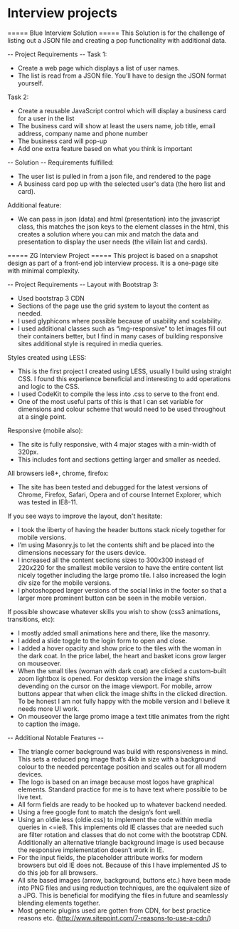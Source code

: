 Interview projects
==========================================================================



===== Blue Interview Solution =====
This Solution is for the challenge of listing out a JSON file and creating a pop functionality with additional data.

-- Project Requirements --
Task 1:
- Create a web page which displays a list of user names.
- The list is read from a JSON file. You’ll have to design the JSON format yourself.

Task 2:
- Create a reusable JavaScript control which will display a business card for a user in the list
- The business card will show at least the users name, job title, email address, company name and phone number
- The business card will pop-up
- Add one extra feature based on what you think is important

-- Solution --
Requirements fulfilled: 
- The user list is pulled in from a json file, and rendered to the page
- A business card pop up with the selected user's data (the hero list and card).

Additional feature:
- We can pass in json (data) and html (presentation) into the javascript class, this matches the json keys to the element classes in the html, this creates a solution where you can mix and match the data and presentation to display the user needs (the villain list and cards).



===== ZG Interview Project =====
This project is based on a snapshot design as part of a front-end job interview process. It is a one-page site with minimal complexity. 

-- Project Requirements --
Layout with Bootstrap 3:
- Used bootstrap 3 CDN
- Sections of the page use the grid system to layout the content as needed.
- I used glyphicons where possible because of usability and scalability.
- I used additional classes such as “img-responsive” to let images fill out their containers better, but I find in many cases of building responsive sites additional style is required in media queries.

Styles created using LESS:
- This is the first project I created using LESS, usually I build using straight CSS. I found this experience beneficial and interesting to add operations and logic to the CSS.
- I used CodeKit to compile the less into .css to serve to the front end.
- One of the most useful parts of this is that I can set variable for dimensions and colour scheme that would need to be used throughout at a single point.

Responsive (mobile also):
- The site is fully responsive, with 4 major stages with a min-width of 320px.
- This includes font and sections getting larger and smaller as needed.

All browsers ie8+, chrome, firefox:
- The site has been tested and debugged for the latest versions of Chrome, Firefox, Safari, Opera and of course Internet Explorer, which was tested in IE8-11.

If you see ways to improve the layout, don't hesitate:
- I took the liberty of having the header buttons stack nicely together for mobile versions.
- I’m using Masonry.js to let the contents shift and be placed into the dimensions necessary for the users device.
- I increased all the content sections sizes to 300x300 instead of 220x220 for the smallest mobile version to have the entire content list nicely together including the large promo tile. I also increased the login div size for the mobile versions.
- I photoshopped larger versions of the social links in the footer so that a larger more prominent button can be seen in the mobile version.

If possible showcase whatever skills you wish to show (css3 animations, transitions, etc):
- I mostly added small animations here and there, like the masonry.
- I added a slide toggle to the login form to open and close.
- I added a hover opacity and show price to the tiles with the woman in the dark coat. In the price label, the heart and basket icons grow larger on mouseover.
- When the small tiles (woman with dark coat) are clicked a custom-built zoom lightbox is opened. For desktop version the image  shifts devending on the cursor on the image viewport. For mobile, arrow buttons appear that when click the image shifts in the clicked direction. To be honest I am not fully happy with the mobile version and I believe it needs more UI work.
- On mouseover the large promo image a text title animates from the right to caption the image.


-- Additional Notable Features --
- The triangle corner background was build with responsiveness in mind. This sets a reduced png image that’s 4kb in size with a background colour to the needed percentage position and scales out for all modern devices.
- The logo is based on an image because most logos have graphical elements. Standard practice for me is to have text where possible to be live text.
- All form fields are ready to be hooked up to whatever backend needed.
- Using a free google font to match the design’s font well.
- Using an oldie.less (oldie.css) to implement the code within media queries in <=ie8. This implements old IE classes that are needed such are filter rotation and classes that do not come with the bootstrap CDN. Additionally an alternative triangle background image is used because the responsive implementation doesn’t work in IE.
- For the input fields, the placeholder attribute works for modern browsers but old IE does not. Because of this I have implemented JS to do this job for all browsers.
- All site based images (arrow, background, buttons etc.) have been made into PNG files and using reduction techniques, are the equivalent size of a JPG. This is beneficial for modifying the files in future and seamlessly blending elements together.
- Most generic plugins used are gotten from CDN, for best practice reasons etc. (http://www.sitepoint.com/7-reasons-to-use-a-cdn/)
